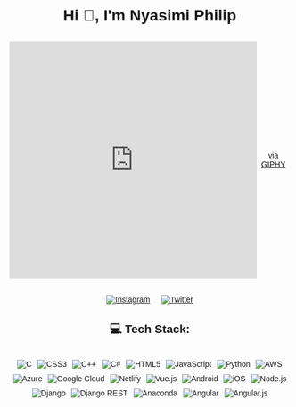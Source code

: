 <!DOCTYPE html>
<html>
<head>
  <title>My Website</title>
  <style>
    body {
      font-family: Arial, sans-serif;
      text-align: center;
    }

    h1 {
      margin-top: 30px;
    }

    .gif-container {
      display: flex;
      justify-content: center;
      align-items: center;
      margin-top: 30px;
    }

    .social-links {
      margin-top: 30px;
      display: flex;
      justify-content: center;
    }

    .social-link {
      margin: 0 10px;
    }

    .tech-stack {
      margin-top: 30px;
      display: flex;
      justify-content: center;
      flex-wrap: wrap;
    }

    .tech-badge {
      margin: 5px;
    }
  </style>
</head>
<body>
  <h1>Hi 👋, I'm Nyasimi Philip</h1>

  <div class="gif-container">
    <iframe src="https://giphy.com/embed/h408T6Y5GfmXBKW62l" width="480" height="426" frameBorder="0" class="giphy-embed" allowFullScreen></iframe>
    <p><a href="https://giphy.com/gifs/codeit-official-coding-helloworld-codeit-h408T6Y5GfmXBKW62l">via GIPHY</a></p>
  </div>

  <div class="social-links">
    <a class="social-link" href="https://instagram.com/_enwai_">
      <img src="https://img.shields.io/badge/Instagram-%23E4405F.svg?logo=Instagram&logoColor=white" alt="Instagram">
    </a>
    <a class="social-link" href="https://twitter.com/Nyasimi0">
      <img src="https://img.shields.io/badge/Twitter-%231DA1F2.svg?logo=Twitter&logoColor=white" alt="Twitter">
    </a>
  </div>

  <h2>💻 Tech Stack:</h2>
  <div class="tech-stack">
    <img class="tech-badge" src="https://img.shields.io/badge/c-%2300599C.svg?style=plastic&logo=c&logoColor=white" alt="C">
    <img class="tech-badge" src="https://img.shields.io/badge/css3-%231572B6.svg?style=plastic&logo=css3&logoColor=white" alt="CSS3">
    <img class="tech-badge" src="https://img.shields.io/badge/c++-%2300599C.svg?style=plastic&logo=c%2B%2B&logoColor=white" alt="C++">
    <img class="tech-badge" src="https://img.shields.io/badge/c%23-%23239120.svg?style=plastic&logo=c-sharp&logoColor=white" alt="C#">
    <img class="tech-badge" src="https://img.shields.io/badge/html5-%23E34F26.svg?style=plastic&logo=html5&logoColor=white" alt="HTML5">
    <img class="tech-badge" src="https://img.shields.io/badge/javascript-%23323330.svg?style=plastic&logo=javascript&logoColor=%23F7DF1E" alt="JavaScript">
    <img class="tech-badge" src="https://img.shields.io/badge/python-3670A0?style=plastic&logo=python&logoColor=ffdd54" alt="Python">
    <img class="tech-badge" src="https://img.shields.io/badge/AWS-%23FF9900.svg?style=plastic&logo=amazon-aws&logoColor=white" alt="AWS">
    <img class="tech-badge" src="https://img.shields.io/badge/azure-%230072C6.svg?style=plastic&logo=azure-devops&logoColor=white" alt="Azure">
    <img class="tech-badge" src="https://img.shields.io/badge/Google%20Cloud-%234285F4.svg?style=plastic&logo=google-cloud&logoColor=white" alt="Google Cloud">
    <img class="tech-badge" src="https://img.shields.io/badge/netlify-%23000000.svg?style=plastic&logo=netlify&logoColor=#00C7B7" alt="Netlify">
    <img class="tech-badge" src="https://img.shields.io/badge/vuejs-%2335495e.svg?style=plastic&logo=vuedotjs&logoColor=%234FC08D" alt="Vue.js">
    <img class="tech-badge" src="https://img.shields.io/badge/android-%2320232a.svg?style=plastic&logo=android&logoColor=%a4c639" alt="Android">
    <img class="tech-badge" src="https://img.shields.io/badge/IOS-%2320232a.svg?style=plastic&logo=apple&logoColor=white" alt="iOS">
    <img class="tech-badge" src="https://img.shields.io/badge/node.js-6DA55F?style=plastic&logo=node.js&logoColor=white" alt="Node.js">
    <img class="tech-badge" src="https://img.shields.io/badge/django-%23092E20.svg?style=plastic&logo=django&logoColor=white" alt="Django">
    <img class="tech-badge" src="https://img.shields.io/badge/DJANGO-REST-ff1709?style=plastic&logo=django&logoColor=white&color=ff1709&labelColor=gray" alt="Django REST">
    <img class="tech-badge" src="https://img.shields.io/badge/Anaconda-%2344A833.svg?style=plastic&logo=anaconda&logoColor=white" alt="Anaconda">
    <img class="tech-badge" src="https://img.shields.io/badge/angular-%23DD0031.svg?style=plastic&logo=angular&logoColor=white" alt="Angular">
    <img class="tech-badge" src="https://img.shields.io/badge/angular.js-%23E23237.svg?style=plastic&logo=angularjs&logoColor=white" alt="Angular.js">
  </div>
</body>
</html>
